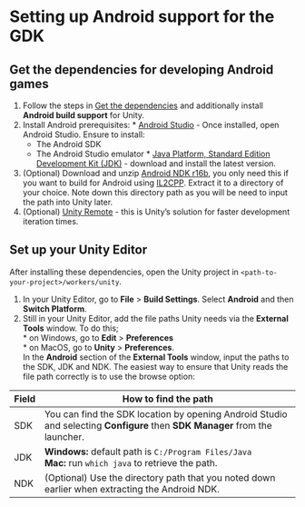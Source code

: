 # Setting up Android support for the GDK

## Get the dependencies for developing Android games
  1. Follow the steps in [Get the dependencies]({{urlRoot}}/setup-and-installing) and additionally install **Android build support** for Unity.
  1. Install Android prerequisites:
    * [Android Studio](https://developer.android.com/studio/) -  Once installed, open Android Studio. Ensure to install:
       * The Android SDK
       * The Android Studio emulator
    * [Java Platform, Standard Edition Development Kit (JDK)](http://www.oracle.com/technetwork/java/javase/downloads/jdk8-downloads-2133151.html) - download and install the latest version.
  1. (Optional) Download and unzip [Android NDK r16b](https://developer.android.com/ndk/downloads/older_releases), you only need this if you want to build for Android using [IL2CPP](https://docs.unity3d.com/Manual/IL2CPP.html). Extract it to a directory of your choice. Note down this directory path as you will be need to input the path into Unity later.
  1. (Optional) [Unity Remote](https://play.google.com/store/apps/details?id=com.unity3d.genericremote) - this is Unity’s solution for faster development iteration times.

## Set up your Unity Editor
After installing these dependencies, open the Unity project in `<path-to-your-project>/workers/unity`.

  1. In your Unity Editor, go to **File** > **Build Settings**. Select **Android** and then **Switch Platform**.
  1. Still in your Unity Editor, add the file paths Unity needs via the **External Tools** window. To do this;
  <br/> * on Windows, go to **Edit** > **Preferences** 
  <br/> * on MacOS, go to **Unity** > **Preferences**. 
  <br/> In the **Android** section of the **External Tools** window,  input the paths to the SDK, JDK and NDK. The easiest way to ensure that Unity reads the file path correctly is to use the browse option:

| Field | How to find the path |
|-------|------|
| SDK  |  You can find the SDK location by opening Android Studio and selecting **Configure** then **SDK Manager** from the launcher. |
| JDK  |  **Windows:** default path is `C:/Program Files/Java` <br/>**Mac:** run `which java` to retrieve the path. |
| NDK  |  (Optional) Use the directory path that you noted down earlier when extracting the Android NDK.|
